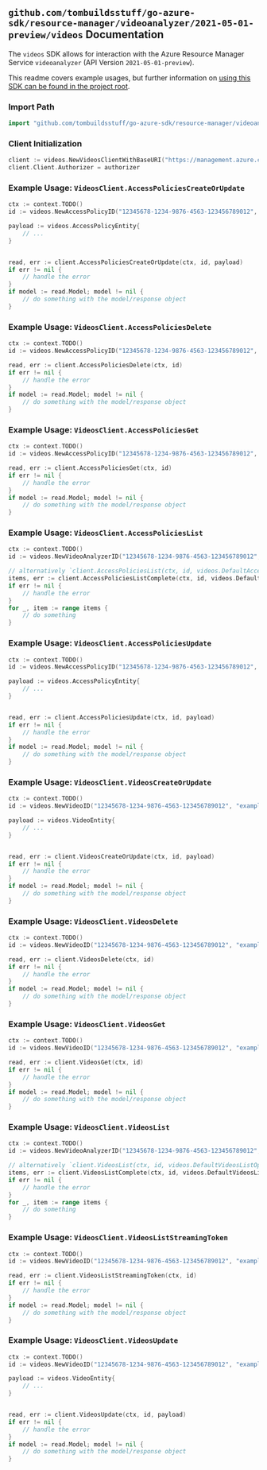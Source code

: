 
## `github.com/tombuildsstuff/go-azure-sdk/resource-manager/videoanalyzer/2021-05-01-preview/videos` Documentation

The `videos` SDK allows for interaction with the Azure Resource Manager Service `videoanalyzer` (API Version `2021-05-01-preview`).

This readme covers example usages, but further information on [using this SDK can be found in the project root](https://github.com/tombuildsstuff/go-azure-sdk/tree/main/docs).

### Import Path

```go
import "github.com/tombuildsstuff/go-azure-sdk/resource-manager/videoanalyzer/2021-05-01-preview/videos"
```


### Client Initialization

```go
client := videos.NewVideosClientWithBaseURI("https://management.azure.com")
client.Client.Authorizer = authorizer
```


### Example Usage: `VideosClient.AccessPoliciesCreateOrUpdate`

```go
ctx := context.TODO()
id := videos.NewAccessPolicyID("12345678-1234-9876-4563-123456789012", "example-resource-group", "videoAnalyzerValue", "accessPolicyValue")

payload := videos.AccessPolicyEntity{
	// ...
}


read, err := client.AccessPoliciesCreateOrUpdate(ctx, id, payload)
if err != nil {
	// handle the error
}
if model := read.Model; model != nil {
	// do something with the model/response object
}
```


### Example Usage: `VideosClient.AccessPoliciesDelete`

```go
ctx := context.TODO()
id := videos.NewAccessPolicyID("12345678-1234-9876-4563-123456789012", "example-resource-group", "videoAnalyzerValue", "accessPolicyValue")

read, err := client.AccessPoliciesDelete(ctx, id)
if err != nil {
	// handle the error
}
if model := read.Model; model != nil {
	// do something with the model/response object
}
```


### Example Usage: `VideosClient.AccessPoliciesGet`

```go
ctx := context.TODO()
id := videos.NewAccessPolicyID("12345678-1234-9876-4563-123456789012", "example-resource-group", "videoAnalyzerValue", "accessPolicyValue")

read, err := client.AccessPoliciesGet(ctx, id)
if err != nil {
	// handle the error
}
if model := read.Model; model != nil {
	// do something with the model/response object
}
```


### Example Usage: `VideosClient.AccessPoliciesList`

```go
ctx := context.TODO()
id := videos.NewVideoAnalyzerID("12345678-1234-9876-4563-123456789012", "example-resource-group", "videoAnalyzerValue")

// alternatively `client.AccessPoliciesList(ctx, id, videos.DefaultAccessPoliciesListOperationOptions())` can be used to do batched pagination
items, err := client.AccessPoliciesListComplete(ctx, id, videos.DefaultAccessPoliciesListOperationOptions())
if err != nil {
	// handle the error
}
for _, item := range items {
	// do something
}
```


### Example Usage: `VideosClient.AccessPoliciesUpdate`

```go
ctx := context.TODO()
id := videos.NewAccessPolicyID("12345678-1234-9876-4563-123456789012", "example-resource-group", "videoAnalyzerValue", "accessPolicyValue")

payload := videos.AccessPolicyEntity{
	// ...
}


read, err := client.AccessPoliciesUpdate(ctx, id, payload)
if err != nil {
	// handle the error
}
if model := read.Model; model != nil {
	// do something with the model/response object
}
```


### Example Usage: `VideosClient.VideosCreateOrUpdate`

```go
ctx := context.TODO()
id := videos.NewVideoID("12345678-1234-9876-4563-123456789012", "example-resource-group", "videoAnalyzerValue", "videoValue")

payload := videos.VideoEntity{
	// ...
}


read, err := client.VideosCreateOrUpdate(ctx, id, payload)
if err != nil {
	// handle the error
}
if model := read.Model; model != nil {
	// do something with the model/response object
}
```


### Example Usage: `VideosClient.VideosDelete`

```go
ctx := context.TODO()
id := videos.NewVideoID("12345678-1234-9876-4563-123456789012", "example-resource-group", "videoAnalyzerValue", "videoValue")

read, err := client.VideosDelete(ctx, id)
if err != nil {
	// handle the error
}
if model := read.Model; model != nil {
	// do something with the model/response object
}
```


### Example Usage: `VideosClient.VideosGet`

```go
ctx := context.TODO()
id := videos.NewVideoID("12345678-1234-9876-4563-123456789012", "example-resource-group", "videoAnalyzerValue", "videoValue")

read, err := client.VideosGet(ctx, id)
if err != nil {
	// handle the error
}
if model := read.Model; model != nil {
	// do something with the model/response object
}
```


### Example Usage: `VideosClient.VideosList`

```go
ctx := context.TODO()
id := videos.NewVideoAnalyzerID("12345678-1234-9876-4563-123456789012", "example-resource-group", "videoAnalyzerValue")

// alternatively `client.VideosList(ctx, id, videos.DefaultVideosListOperationOptions())` can be used to do batched pagination
items, err := client.VideosListComplete(ctx, id, videos.DefaultVideosListOperationOptions())
if err != nil {
	// handle the error
}
for _, item := range items {
	// do something
}
```


### Example Usage: `VideosClient.VideosListStreamingToken`

```go
ctx := context.TODO()
id := videos.NewVideoID("12345678-1234-9876-4563-123456789012", "example-resource-group", "videoAnalyzerValue", "videoValue")

read, err := client.VideosListStreamingToken(ctx, id)
if err != nil {
	// handle the error
}
if model := read.Model; model != nil {
	// do something with the model/response object
}
```


### Example Usage: `VideosClient.VideosUpdate`

```go
ctx := context.TODO()
id := videos.NewVideoID("12345678-1234-9876-4563-123456789012", "example-resource-group", "videoAnalyzerValue", "videoValue")

payload := videos.VideoEntity{
	// ...
}


read, err := client.VideosUpdate(ctx, id, payload)
if err != nil {
	// handle the error
}
if model := read.Model; model != nil {
	// do something with the model/response object
}
```
